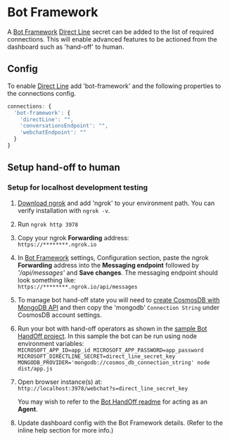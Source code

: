 # Bot Framework 

A [Bot Framework](https://dev.botframework.com) [Direct Line](https://docs.botframework.com/en-us/restapi/directline3/#navtitle) secret can be added to the list of required connections. This will enable advanced features to be actioned from the dashboard such as 'hand-off' to human.

## Config 
To enable [Direct Line](https://docs.botframework.com/en-us/restapi/directline3/#navtitle) add 'bot-framework' and the following properties to the connections config. 

```js
connections: {
  'bot-framework': { 
    'directLine': "",
    'conversationsEndpoint': "",
    'webchatEndpoint': ""
  }
}
```

## Setup hand-off to human

### Setup for localhost development testing

1. [Download ngrok](http://ngrok.com) and add 'ngrok' to your environment path. 
   You can verify installation with `ngrok -v`.
2. Run `ngrok http 3978`
3. Copy your ngrok **Forwarding** address:  
   `https://********.ngrok.io`
4. In [Bot Framework](https://dev.botframework.com/bots/) settings, Configuration section, paste the ngrok **Forwarding** address into the **Messaging endpoint** followed by *'/api/messages'* and **Save changes**. The messaging endpoint should look something like:  
   `https://********.ngrok.io/api/messages`
5. To manage bot hand-off state you will need to [create CosmosDB with MongoDB API](https://azure.microsoft.com/en-gb/services/cosmos-db/) and then copy the 'mongodb' `Connection String` under CosmosDB account settings.
6. Run your bot with hand-off operators as shown in the [sample Bot HandOff project](https://github.com/LilianKasem/Bot-HandOff/tree/operator). In this sample the bot can be run using node environment variables:  
   `MICROSOFT_APP_ID=app_id MICROSOFT_APP_PASSWORD=app_password MICROSOFT_DIRECTLINE_SECRET=direct_line_secret_key MONGODB_PROVIDER='mongodb://cosmos_db_connection_string' node dist/app.js` 
7. Open browser instance(s) at:  
   `http://localhost:3978/webchat?s=direct_line_secret_key` 

   You may wish to refer to the [Bot HandOff readme](https://github.com/LilianKasem/Bot-HandOff/tree/operator#set-up-your-customers--agents-and-go) for acting as an **Agent**.  
8. Update dashboard config with the Bot Framework details. (Refer to the inline help section for more info.)